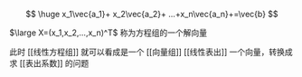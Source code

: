 ---
---

$$
\huge x_1\vec{a_1}+ x_2\vec{a_2}+ ...+x_n\vec{a_n}+=\vec{b} 
$$

$\large X=(x_1,x_2,...,x_n)^T$ 称为方程组的一个解向量

此时 [[线性方程组]] 就可以看成是一个 [[向量组]] [[线性表出]] 一个向量，转换成求 [[表出系数]] 的问题
